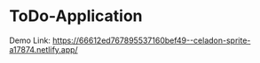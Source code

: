 # ToDo-Application
 Demo Link:
 https://66612ed767895537160bef49--celadon-sprite-a17874.netlify.app/
